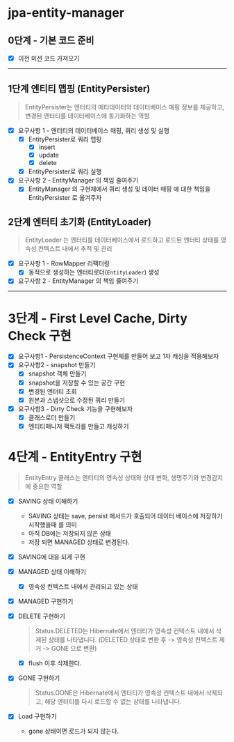 # jpa-entity-manager


## 0단계 - 기본 코드 준비

- [X] 이전 미션 코드 가져오기

--- 
## 1단계 엔티티 맵핑 (EntityPersister)
> EntityPersister는 엔터티의 메타데이터와 데이터베이스 매핑 정보를 제공하고, 변경된 엔터티를 데이터베이스에 동기화하는 역할

- [X] 요구사항 1 - 엔터티의 데이터베이스 매핑, 쿼리 생성 및 실행
  - [X] EntityPersister로 쿼리 맵핑 
    - [X] insert
    - [X] update
    - [X] delete
  - [X] EntityPersister로 쿼리 실행
- [X] 요구사항 2 - EntityManager 의 책임 줄여주기
  - [X] EntityManager 의 구현체에서 쿼리 생성 및 데이터 매핑 에 대한 책임을 EntityPersister 로 옮겨주자

## 2단계 엔터티 초기화 (EntityLoader)
> EntityLoader 는 엔터티를 데이터베이스에서 로드하고 로드된 엔터티 상태를 영속성 컨텍스트 내에서 추적 및 관리

- [X] 요구사항 1 - RowMapper 리팩터링
  -  [X] 동적으로 생성하는 엔터티로더(`EntityLoader`) 생성
- [X] 요구사항 2 - EntityManager 의 책임 줄여주기

---
# 3단계 - First Level Cache, Dirty Check 구현 
 - [X] 요구사항1 - PersistenceContext 구현체를 만들어 보고 1차 캐싱을 적용해보자
 - [X] 요구사항2 - snapshot 만들기
   - [X] snapshot 객체 만들기 
   - [X] snapshot을 저장할 수 있는 공간 구현 
   - [X] 변경된 엔터티 조회
   - [X] 원본과 스냅샷으로 수정된 쿼리 만들기 
 - [X] 요구사항3 - Dirty Check 기능을 구현해보자
   - [X] 클래스로더 만들기 
   - [X] 엔티티매니저 팩토리를 만들고 캐싱하기

# 4단계 - EntityEntry 구현
> EntityEntry 클래스는 엔터티의 영속성 상태와 상태 변화, 생명주기와 변경감지에 중요한 역할

- [X] SAVING 상태 이해하기
  - SAVING 상태는 save, persist 메서드가 호출되어 데이터 베이스에 저장하기 시작했을때 를 의미
  - 아직 DB에는 저장되지 않은 상태 
  - 저장 되면 MANAGED 상태로 변경된다.
- [X] SAVING에 대응 되게 구현
- [X] MANAGED 상태 이해하기
    - [X] 영속성 컨텍스트 내에서 관리되고 있는 상태
- [X] MANAGED 구현하기

- [X] DELETE 구현하기
   > Status.DELETED는 Hibernate에서 엔터티가 영속성 컨텍스트 내에서 삭제된 상태를 나타냅니다.
   > (DELETED 상태로 변환 후 -> 영속성 컨텍스트 제거 -> GONE 으로 변환)
   - [X] flush 이후 삭제한다.

- [X] GONE 구현하기 
   > Status.GONE은 Hibernate에서 엔터티가 영속성 컨텍스트 내에서 삭제되고, 해당 엔터티를 다시 로드할 수 없는 상태를 나타냅니다.

- [X] Load 구현하기
  - gone 상태이면 로드가 되지 않는다.
 





